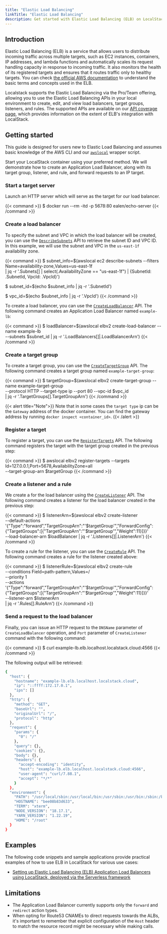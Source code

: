 ```yaml
---
title: "Elastic Load Balancing"
linkTitle: "Elastic Load Balancing"
description: Get started with Elastic Load Balancing (ELB) on LocalStack
---
```


## Introduction

Elastic Load Balancing (ELB) is a service that allows users to distribute incoming traffic across multiple targets, such as EC2 instances, containers, IP addresses, and lambda functions and automatically scales its request handling capacity in response to incoming traffic. It also monitors the health of its registered targets and ensures that it routes traffic only to healthy targets. You can check [the official AWS documentation](https://docs.aws.amazon.com/elasticloadbalancing/latest/userguide/what-is-load-balancing.html) to understand the basic terms and concepts used in the ELB.

Localstack supports the Elastic Load Balancing via the Pro/Team offering, allowing you to use the Elastic Load Balancing APIs in your local environment to create, edit, and view load balancers, target groups, listeners, and rules. The supported APIs are available on our [API coverage page](https://docs.localstack.cloud/references/coverage/coverage_elbv2/), which provides information on the extent of ELB's integration with LocalStack.

## Getting started

This guide is designed for users new to Elastic Load Balancing and assumes basic knowledge of the AWS CLI and our [`awslocal`](https://github.com/localstack/awscli-local) wrapper script.

Start your LocalStack container using your preferred method. We will demonstrate how to create an Application Load Balancer, along with its target group, listener, and rule, and forward requests to an IP target.

### Start a target server

Launch an HTTP server which will serve as the target for our load balancer.

{{< command >}}
$ docker run --rm -itd -p 5678:80 ealen/echo-server
{{< /command >}}

### Create a load balancer

To specify the subnet and VPC in which the load balancer will be created, you can use the [`DescribeSubnets`](https://docs.aws.amazon.com/elasticloadbalancing/latest/APIReference/API_DescribeSubnets.html) API to retrieve the subnet ID and VPC ID. In this example, we will use the subnet and VPC in the `us-east-1f` availability zone.

{{< command >}}
$ subnet_info=$(awslocal ec2 describe-subnets --filters Name=availability-zone,Values=us-east-1f \
    | jq -r '.Subnets[] | select(.AvailabilityZone == "us-east-1f") | {SubnetId: .SubnetId, VpcId: .VpcId}')

$ subnet_id=$(echo $subnet_info | jq -r '.SubnetId')

$ vpc_id=$(echo $subnet_info | jq -r '.VpcId')
{{< /command >}}

To create a load balancer, you can use the [`CreateLoadBalancer`](https://docs.aws.amazon.com/elasticloadbalancing/latest/APIReference/API_CreateLoadBalancer.html) API. The following command creates an Application Load Balancer named `example-lb`:

{{< command >}}
$ loadBalancer=$(awslocal elbv2 create-load-balancer --name example-lb \
    --subnets $subnet_id | jq -r '.LoadBalancers[]|.LoadBalancerArn')
{{< /command >}}

### Create a target group

To create a target group, you can use the [`CreateTargetGroup`](https://docs.aws.amazon.com/elasticloadbalancing/latest/APIReference/API_CreateTargetGroup.html) API. The following command creates a target group named `example-target-group`:

{{< command >}}
$ targetGroup=$(awslocal elbv2 create-target-group --name example-target-group \
    --protocol HTTP --target-type ip --port 80 --vpc-id $vpc_id \
    | jq -r '.TargetGroups[].TargetGroupArn')
{{< /command >}}

{{< alert title="Note">}}
Note that in some cases the `target type` ip can be the `Gateway` address of the docker container. You can find the gateway address by running `docker inspect <container_id>`.
{{< /alert >}}

### Register a target

To register a target, you can use the [`RegisterTargets`](https://docs.aws.amazon.com/elasticloadbalancing/latest/APIReference/API_RegisterTargets.html) API. The following command registers the target with the target group created in the previous step:

{{< command >}}
$ awslocal elbv2 register-targets --targets Id=127.0.0.1,Port=5678,AvailabilityZone=all \
    --target-group-arn $targetGroup
{{< /command >}}

### Create a listener and a rule

We create a for the load balancer using the [`CreateListener`](https://docs.aws.amazon.com/elasticloadbalancing/latest/APIReference/API_CreateListener.html) API. The following command creates a listener for the load balancer created in the previous step:

{{< command >}}
$ listenerArn=$(awslocal elbv2 create-listener \
        --default-actions '{"Type":"forward","TargetGroupArn":"'$targetGroup'","ForwardConfig":{"TargetGroups":[{"TargetGroupArn":"'$targetGroup'","Weight":11}]}}' \
        --load-balancer-arn $loadBalancer | jq -r '.Listeners[]|.ListenerArn')
{{< /command >}}

To create a rule for the listener, you can use the [`CreateRule`](https://docs.aws.amazon.com/elasticloadbalancing/latest/APIReference/API_CreateRule.html) API. The following command creates a rule for the listener created above:

{{< command >}}
$ listenerRule=$(awslocal elbv2 create-rule \
        --conditions Field=path-pattern,Values=/ \
        --priority 1 \
        --actions '{"Type":"forward","TargetGroupArn":"'$targetGroup'","ForwardConfig":{"TargetGroups":[{"TargetGroupArn":"'$targetGroup'","Weight":11}]}}' \
        --listener-arn $listenerArn \
    | jq -r '.Rules[].RuleArn')
{{< /command >}}

### Send a request to the load balancer

Finally, you can issue an HTTP request to the `DNSName` parameter of `CreateLoadBalancer` operation, and `Port` parameter of `CreateListener` command with the following command:

{{< command >}}
$ curl example-lb.elb.localhost.localstack.cloud:4566
{{< /command >}}

The following output will be retrieved:

```bash
{
  "host": {
    "hostname": "example-lb.elb.localhost.localstack.cloud",
    "ip": "::ffff:172.17.0.1",
    "ips": []
  },
  "http": {
    "method": "GET",
    "baseUrl": "",
    "originalUrl": "/",
    "protocol": "http"
  },
  "request": {
    "params": {
      "0": "/"
    },
    "query": {},
    "cookies": {},
    "body": {},
    "headers": {
      "accept-encoding": "identity",
      "host": "example-lb.elb.localhost.localstack.cloud:4566",
      "user-agent": "curl/7.88.1",
      "accept": "*/*"
    }
  },
  "environment": {
    "PATH": "/usr/local/sbin:/usr/local/bin:/usr/sbin:/usr/bin:/sbin:/bin",
    "HOSTNAME": "bee08b83d633",
    "TERM": "xterm",
    "NODE_VERSION": "18.17.1",
    "YARN_VERSION": "1.22.19",
    "HOME": "/root"
  }
}
```

## Examples

The following code snippets and sample applications provide practical examples of how to use ELB in LocalStack for various use cases:

- [Setting up Elastic Load Balancing (ELB) Application Load Balancers using LocalStack, deployed via the Serverless framework](https://docs.localstack.cloud/tutorials/elb-load-balancing/)

## Limitations

- The Application Load Balancer currently supports only the `forward` and `redirect` action types.
- When opting for Route53 CNAMEs to direct requests towards the ALBs, it's important to remember that explicit configuration of the `Host` header to match the resource record might be necessary while making calls.
